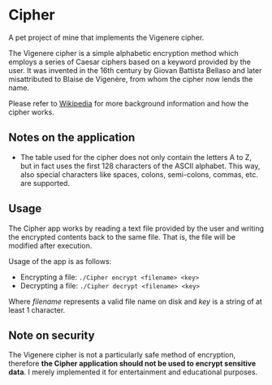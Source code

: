 # Cipher
A pet project of mine that implements the Vigenere cipher.

The Vigenere cipher is a simple alphabetic encryption method which employs a series of 
Caesar ciphers based on a keyword provided by the user. It was invented in the 16th 
century by Giovan Battista Bellaso and later misattributed to Blaise de Vigenère, from 
whom the cipher now lends the name. 

Please refer to [Wikipedia](https://en.wikipedia.org/wiki/Vigen%C3%A8re_cipher) for more 
background information and how the cipher works.

## Notes on the application

 - 	The table used for the cipher does not only contain the letters A to Z, but in fact 
	uses the first 128 characters of the ASCII alphabet. This way, also special 
	characters like spaces, colons, semi-colons, commas, etc. are supported. 
	
## Usage

The Cipher app works by reading a text file provided by the user and writing the 
encrypted contents back to the same file. That is, the file will be modified after 
execution. 

Usage of the app is as follows:

 - Encrypting a file: 
	```./Cipher encrypt <filename> <key>```
 - Decrypting a file: 
 	```./Cipher decrypt <filename> <key>```
 	
Where _filename_ represents a valid file name on disk and _key_ is a string of at 
least 1 character.

## Note on security

The Vigenere cipher is not a particularly safe method of encryption, therefore **the Cipher
application should not be used to encrypt sensitive data**. I merely implemented it for 
entertainment and educational purposes.
